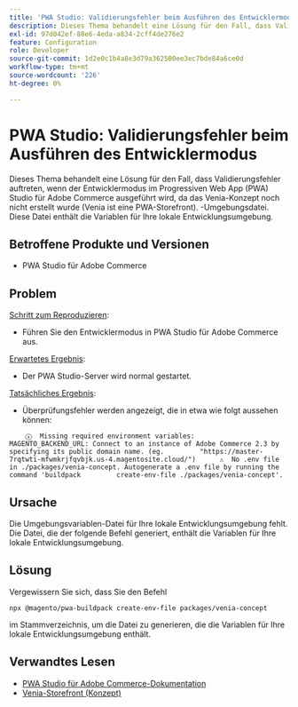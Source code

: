 ```yaml
---
title: 'PWA Studio: Validierungsfehler beim Ausführen des Entwicklermodus'
description: Dieses Thema behandelt eine Lösung für den Fall, dass Validierungsfehler auftreten, wenn der Entwicklermodus im Progressiven Web App (PWA) Studio für Adobe Commerce ausgeführt wird, da das Venia-Konzept noch nicht erstellt wurde (Venia ist eine PWA-Storefront). -Umgebungsdatei. Diese Datei enthält die Variablen für Ihre lokale Entwicklungsumgebung.
exl-id: 97d042ef-88e6-4eda-a834-2cff4de276e2
feature: Configuration
role: Developer
source-git-commit: 1d2e0c1b4a8e3d79a362500ee3ec7bde84a6ce0d
workflow-type: tm+mt
source-wordcount: '226'
ht-degree: 0%

---
```


# PWA Studio: Validierungsfehler beim Ausführen des Entwicklermodus

Dieses Thema behandelt eine Lösung für den Fall, dass Validierungsfehler auftreten, wenn der Entwicklermodus im Progressiven Web App (PWA) Studio für Adobe Commerce ausgeführt wird, da das Venia-Konzept noch nicht erstellt wurde (Venia ist eine PWA-Storefront). -Umgebungsdatei. Diese Datei enthält die Variablen für Ihre lokale Entwicklungsumgebung.

## Betroffene Produkte und Versionen

* PWA Studio für Adobe Commerce

## Problem

<u>Schritt zum Reproduzieren</u>:

* Führen Sie den Entwicklermodus in PWA Studio für Adobe Commerce aus.

<u>Erwartetes Ergebnis</u>:

* Der PWA Studio-Server wird normal gestartet.

<u>Tatsächliches Ergebnis</u>:

* Überprüfungsfehler werden angezeigt, die in etwa wie folgt aussehen können:

```
    ⓧ  Missing required environment variables:         MAGENTO_BACKEND_URL: Connect to an instance of Adobe Commerce 2.3 by specifying its public domain name. (eg.         "https://master-7rqtwti-mfwmkrjfqvbjk.us-4.magentosite.cloud/")      ⚠  No .env file in ./packages/venia-concept. Autogenerate a .env file by running the command 'buildpack         create-env-file ./packages/venia-concept'.
```

## Ursache

Die Umgebungsvariablen-Datei für Ihre lokale Entwicklungsumgebung fehlt. Die Datei, die der folgende Befehl generiert, enthält die Variablen für Ihre lokale Entwicklungsumgebung.

## Lösung

Vergewissern Sie sich, dass Sie den Befehl

```
npx @magento/pwa-buildpack create-env-file packages/venia-concept
```

im Stammverzeichnis, um die Datei zu generieren, die die Variablen für Ihre lokale Entwicklungsumgebung enthält.

## Verwandtes Lesen

* [PWA Studio für Adobe Commerce-Dokumentation](https://magento.github.io/pwa-studio/)
* [Venia-Storefront (Konzept)](https://magento.github.io/pwa-studio/venia-pwa-concept/)
